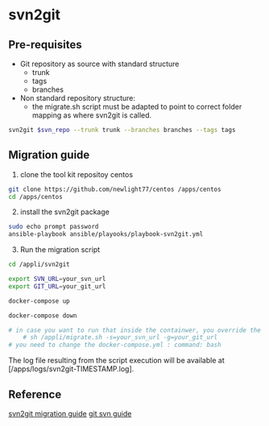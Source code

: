 # svn2git

## Pre-requisites

- Git repository as source with standard structure
  - trunk
  - tags
  - branches
- Non standard repository structure:
  - the migrate.sh script must be adapted to point to correct folder mapping as where svn2git is called.

```sh
svn2git $svn_repo --trunk trunk --branches branches --tags tags
```

## Migration guide

1. clone the tool kit repositoy centos

```sh
git clone https://github.com/newlight77/centos /apps/centos
cd /apps/centos
```

2. install the svn2git package

```sh
sudo echo prompt password
ansible-playbook ansible/playooks/playbook-svn2git.yml
```

3. Run the migration script

```sh
cd /appli/svn2git

export SVN_URL=your_svn_url
export GIT_URL=your_git_url

docker-compose up

docker-compose down

# in case you want to run that inside the containwer, you override the env variables 
    # sh /appli/migrate.sh -s=your_svn_url -g=your_git_url
# you need to change the docker-compose.yml : command: bash

```

The log file resulting from the script execution will be available at [/apps/logs/svn2git-TIMESTAMP.log].

## Reference

[svn2git migration guide](https://github.com/newlight77/centos/tree/master/docs/svn2git-migration-guide.md)
[git svn guide](https://github.com/newlight77/centos/tree/master/docs/git-svn-guide.md)

